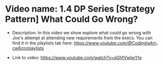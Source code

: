 # Video name: 1.4 DP Series [Strategy Pattern] What Could Go Wrong?


- Description: In this video we show explore what could go wrong with Joe's attempt at attending new requirements from the execs. You can find it in the playlists tab here: https://www.youtube.com/@CodingIsArt-cw6cn/playlists


- Link to video: https://www.youtube.com/watch?v=qGhfVwIwYIg



